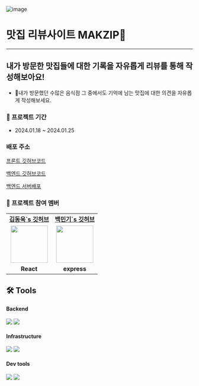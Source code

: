 ![image](https://static.vecteezy.com/system/resources/previews/008/480/737/original/burger-icon-simple-colored-burger-icon-fast-food-logo-free-png.png)
# 맛집 리뷰사이트 MAKZIP🥗
-----------------------
## 내가 방문한 맛집들에 대한 기록을 자유롭게 리뷰를 통해 작성해보아요!

- 내가 방문했던 수많은 음식점 그 중에서도 기억에 남는 맛집에 대한 의견을 자유롭게 작성해보세요. 

### 📆 프로젝트 기간

- 2024.01.18 ~ 2024.01.25

### 배포 주소 
<a href="https://github.com/TeambMakzip/makzip_front2.git">프론트 깃허브코드</a>

<a href="https://github.com/TeambMakzip/makzip_back.git)https://github.com/TeambMakzip/makzip_back.git">백엔드 깃허브코드</a>

<a href="https://fly.io/apps/makzip-tb">백엔드 서버배포</a>

###  🌽 프로젝트 참여 멤버

<table>
   <tr>
    <td align="center"><b><a href="https://github.com/dong5397">김동욱`s 깃허브 </a></b></td>
    <td align="center"><b><a href="https://github.com/MkBaek0229">백민기`s 깃허브 </a></b></td>
  </tr>
  <tr>
    <td align="center"><img src="https://github.com/TeambMakzip/makzip_back/assets/118099517/dfe53464-52bf-4484-a9d5-4659e1a53dac" width="100px" /></td>
    <td align="center"><img src="https://w7.pngwing.com/pngs/762/701/png-transparent-mobile-backend-as-a-service-apigee-architecture-application-programming-interface-computer-software-generation-angle-text-rectangle-thumbnail.png" width="100px" /></a></td>
  </tr>
  <tr>
    <td align="center"><b>React</b></td>
    <td align="center"><b>express</b></td>
  </tr>
</table>

## 🛠 Tools

#### Backend

<p>
  <img src="https://img.shields.io/badge/node.js-6DB33F?style=for-the-badge&logo=node.js&logoColor=white">
  <img src="https://img.shields.io/badge/express-007ACC?style=for-the-badge&logo=express&logoColor=white">
   <br>
</p>

#### Infrastructure

<p>
  <img src="https://img.shields.io/badge/fly.io-%23FF9900.svg?style=for-the-badge&logo=fly.io&logoColor=white" > 
   <img src="https://img.shields.io/badge/postgresql-4479A1?style=for-the-badge&logo=postgresql&logoColor=white">
</p>

#### Dev tools

<p> 
  <img src="https://img.shields.io/badge/git-%23F05033.svg?style=for-the-badge&logo=git&logoColor=white">
  <img src="https://img.shields.io/badge/github-%23121011.svg?style=for-the-badge&logo=github&logoColor=white">
</p>

